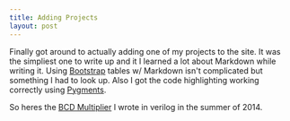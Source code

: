```yaml
---
title: Adding Projects
layout: post
---
```


Finally got around to actually adding one of my projects to the site. It was the simpliest one to write up and it I learned a lot about Markdown while writing it. Using [Bootstrap](http://getbootstrap.com/css/#tables) tables w/ Markdown isn't complicated but something I had to look up. Also I got the code highlighting working correctly using [Pygments](http://pygments.org/languages/). 

So heres the [BCD Multiplier](/projects/bcd-multiplier-verilog) I wrote in verilog in the summer of 2014. 
